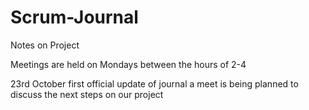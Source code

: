 # Scrum-Journal
Notes on Project

Meetings are held on Mondays between the hours of 2-4

23rd October
first official update of journal
a meet is being planned to discuss the next steps on our project
